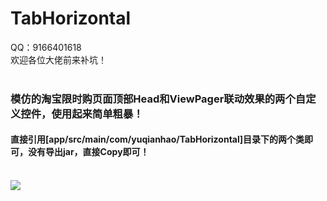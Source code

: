TabHorizontal
===================================
QQ：9166401618<br>
欢迎各位大佬前来补坑！<br><br>
### 模仿的淘宝限时购页面顶部Head和ViewPager联动效果的两个自定义控件，使用起来简单粗暴！<br>
#### 直接引用[app/src/main/com/yuqianhao/TabHorizontal]目录下的两个类即可，没有导出jar，直接Copy即可！<br><br>
![](https://github.com/YuQianhao/TabHorizontal/blob/master/1.gif)
